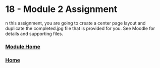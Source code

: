# 18 - Module 2 Assignment
n this assignment, you are going to create a center page layout and duplicate the completed.jpg file that is provided for you. See Moodle for details and supporting files.

### [Module Home](../README.md)

### [Home](../../comp1017.md)